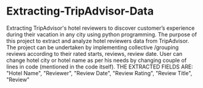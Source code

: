 # Extracting-TripAdvisor-Data
Extracting TripAdvisor's hotel reviewers to discover customer’s experience during their vacation in any city using python programming.
The purpose of this project to extract and analyze hotel reviewers data from TripAdvisor. The project can be undertaken by implementing collective /grouping reviews according to their rated starts, reviews, review date. 
User can change hotel city or hotel name as per his needs by changing couple of lines in code (mentioned in the code itself).
THE EXTRACTED FIELDS ARE:
"Hotel Name", "Reviewer", "Review Date", "Review Rating", "Review Title", "Review"
